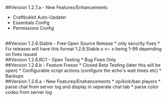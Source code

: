 ##Version 1.2.7.a - New Features/Enhancements
 * Craftbukkit Auto-Updater
 * Essentials Config
 * Permissions Config
<br />
##Version 1.2.6.Stable - Free Open Source Release
 * only security fixes 
 * Fix releases will have this format 1.2.6.Stable.x <-- x being 1-99 depending on fixes issued
<br />
##Version 1.2.6.RC1 - Open Testing
 * Bug Fixes Only
<br />
##Version 1.2.6.b - Feature Freeze
 * Closed Beta Testing (later this will be open)
 * Configurable script actions (configure the echo's wait times etc)
 * Backups
<br />
##Version 1.2.6.a - New Features/Enahancements
 * op/kick/ban players
 * parse chat from server log and display in seperate chat tab
 * parse color codes from server log